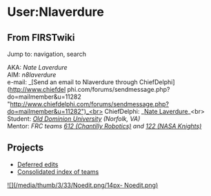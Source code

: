 # User:Nlaverdure

## From FIRSTwiki

Jump to: navigation, search

AKA: _Nate Laverdure_<br>
AIM: _n8laverdure_<br>
e-mail: _[Send an email to Nlaverdure through ChiefDelphi](http://www.chiefdel
phi.com/forums/sendmessage.php?do=mailmember&u=11282 "http://www.chiefdelphi.com/forums/sendmessage.php?do=mailmember&u=11282")_<br>
ChiefDelphi: _[Nate Laverdure](http://www.chiefdelphi.com/forums/member.php?u=11282 "http://www.chiefdelphi.com/forums/member.php?u=11282")_<br>
Student: _[Old Dominion University](http://www.odu.edu "http://www.odu.edu") (Norfolk, VA)_<br>
Mentor: _FRC teams [612 (Chantilly Robotics)](http://www.chantillyrobotics.com/ "http://www.chantillyrobotics.com/") and [122 (NASA Knights)](http://www.team122.org/ "http://www.team122.org/")_

## Projects

- [Deferred edits](/index.php?title=User:Nlaverdure/DeferredEdits&action=edit "User:Nlaverdure/DeferredEdits")
- [Consolidated index of teams](/index.php?title=User:Nlaverdure/Consolidated_index_of_teams&action=edit "User:Nlaverdure/Consolidated index of teams")

[![](/media/thumb/3/33/Noedit.png/14px-
Noedit.png)](Image:Noedit.png)
